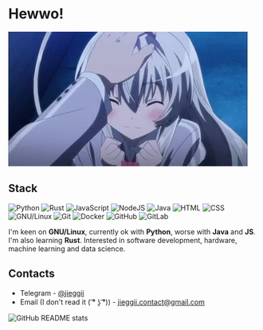 # Hewwo!
![Cutie](https://github.com/jieggii/jieggii/blob/master/1.gif)

## Stack
![Python](https://img.shields.io/badge/-Python-3572a5?style=for-the-badge&logo=python&logoColor=white) ![Rust](https://img.shields.io/badge/-Rust-dea584?style=for-the-badge&logo=rust&logoColor=white) ![JavaScript](https://img.shields.io/badge/-JavaScript-orange?style=for-the-badge&logo=javascript&logoColor=white) ![NodeJS](https://img.shields.io/badge/-Node.JS-026E00?style=for-the-badge&logo=node.js&logoColor=white) ![Java](https://img.shields.io/badge/-Java-b07219?style=for-the-badge&logo=java&logoColor=white) ![HTML](https://img.shields.io/badge/-HTML-e34c26?style=for-the-badge&logo=html5&logoColor=white) ![CSS](https://img.shields.io/badge/-CSS-563d7c?style=for-the-badge&logo=css3&logoColor=white) ![GNU/Linux](https://img.shields.io/badge/-GNU/Linux-231793D1?style=for-the-badge&logo=linux&logoColor=white) ![Git](https://img.shields.io/badge/-Git-F44D27?style=for-the-badge&logo=git&logoColor=white) ![Docker](https://img.shields.io/badge/-Docker-24B8EB?style=for-the-badge&logo=docker&logoColor=white) ![GitHub](https://img.shields.io/badge/-GitHub-24292E?style=for-the-badge&logo=github&logoColor=white) ![GitLab](https://img.shields.io/badge/-GitLab-292961?style=for-the-badge&logo=gitlab&logoColor=white) 

I'm keen on **GNU/Linux**, currently ok with **Python**, worse with **Java** and **JS**. I'm also learning **Rust**.
Interested in software development, hardware, machine learning and data science.

## Contacts
* Telegram - [@jieggii](https://t.me/jieggii)
* Email (I don't read it ( ͡° ʖ̯ ͡°)) - [jieggii.contact@gmail.com](mailto:jieggii.contact@gmail.com)

![GitHub README stats](https://github-readme-stats.vercel.app/api?username=jieggii&show_icons=true)
